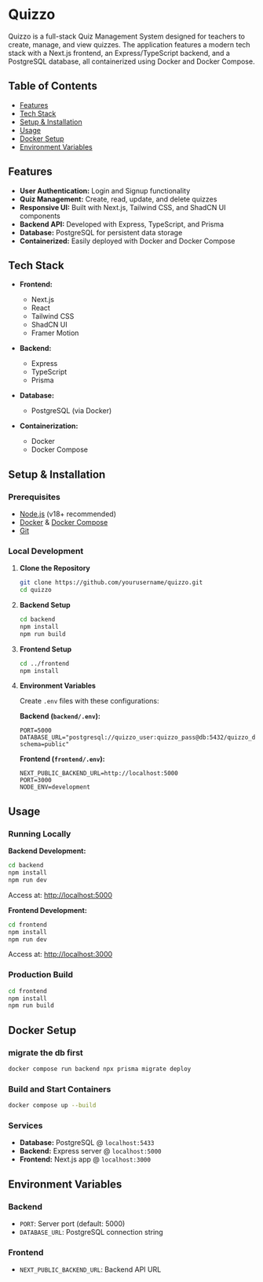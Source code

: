 # Quizzo

Quizzo is a full-stack Quiz Management System designed for teachers to create, manage, and view quizzes. The application features a modern tech stack with a Next.js frontend, an Express/TypeScript backend, and a PostgreSQL database, all containerized using Docker and Docker Compose.

## Table of Contents

- [Features](#features)
- [Tech Stack](#tech-stack)
- [Setup & Installation](#setup--installation)
- [Usage](#usage)
- [Docker Setup](#docker-setup)
- [Environment Variables](#environment-variables)

## Features

- **User Authentication:** Login and Signup functionality
- **Quiz Management:** Create, read, update, and delete quizzes
- **Responsive UI:** Built with Next.js, Tailwind CSS, and ShadCN UI components
- **Backend API:** Developed with Express, TypeScript, and Prisma
- **Database:** PostgreSQL for persistent data storage
- **Containerized:** Easily deployed with Docker and Docker Compose

## Tech Stack

- **Frontend:**
    - Next.js
    - React
    - Tailwind CSS
    - ShadCN UI
    - Framer Motion

- **Backend:**
    - Express
    - TypeScript
    - Prisma

- **Database:**
    - PostgreSQL (via Docker)

- **Containerization:**
    - Docker
    - Docker Compose

## Setup & Installation

### Prerequisites

- [Node.js](https://nodejs.org/) (v18+ recommended)
- [Docker](https://www.docker.com/) & [Docker Compose](https://docs.docker.com/compose/)
- [Git](https://git-scm.com/)

### Local Development

1. **Clone the Repository**
     ```bash
     git clone https://github.com/yourusername/quizzo.git
     cd quizzo
     ```

2. **Backend Setup**
     ```bash
     cd backend
     npm install
     npm run build
     ```

3. **Frontend Setup**
     ```bash
     cd ../frontend
     npm install
     ```

4. **Environment Variables**

     Create `.env` files with these configurations:

     **Backend (`backend/.env`):**
     ```env
     PORT=5000
     DATABASE_URL="postgresql://quizzo_user:quizzo_pass@db:5432/quizzo_db?schema=public"
     ```

     **Frontend (`frontend/.env`):**
     ```env
     NEXT_PUBLIC_BACKEND_URL=http://localhost:5000
     PORT=3000
     NODE_ENV=development
     ```

## Usage

### Running Locally

**Backend Development:**
```bash
cd backend
npm install
npm run dev
```
Access at: [http://localhost:5000](http://localhost:5000)

**Frontend Development:**
```bash
cd frontend
npm install
npm run dev
```
Access at: [http://localhost:3000](http://localhost:3000)

### Production Build
```bash
cd frontend
npm install
npm run build
```

## Docker Setup

### migrate the db first
```bash
docker compose run backend npx prisma migrate deploy    
```


### Build and Start Containers
```bash
docker compose up --build
```

### Services

- **Database:** PostgreSQL @ `localhost:5433`
- **Backend:** Express server @ `localhost:5000`
- **Frontend:** Next.js app @ `localhost:3000`

## Environment Variables

### Backend
- `PORT`: Server port (default: 5000)
- `DATABASE_URL`: PostgreSQL connection string

### Frontend
- `NEXT_PUBLIC_BACKEND_URL`: Backend API URL
